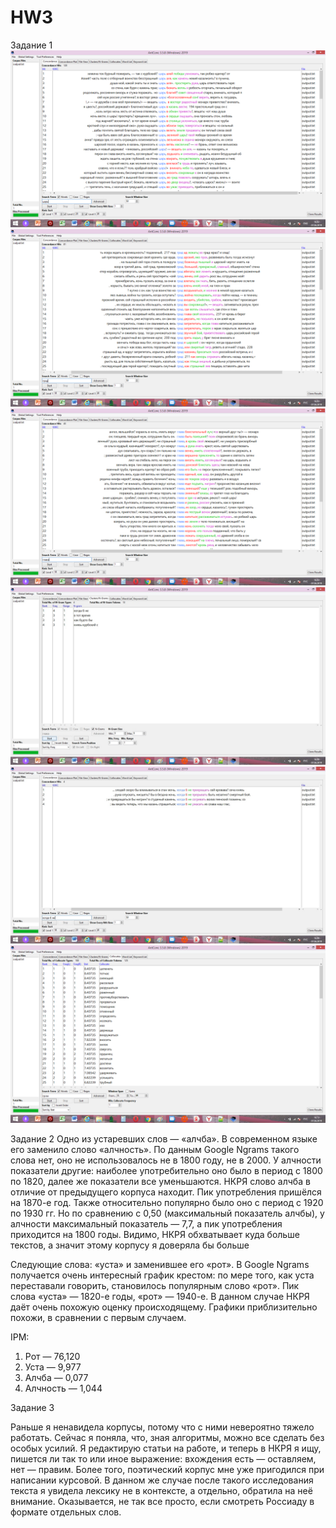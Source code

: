 # HW3

Задание 1
 ![конкорданс1.png](https://github.com/XakerV/HW3/blob/master/%D0%BA%D0%BE%D0%BD%D0%BA%D0%BE%D1%80%D0%B4%D0%B0%D0%BD%D1%811.png)
 ![конкорданс2.png](https://github.com/XakerV/HW3/blob/master/%D0%BA%D0%BE%D0%BD%D0%BA%D0%BE%D1%80%D0%B4%D0%B0%D0%BD%D1%812.png)
 ![конкорданс3.png](https://github.com/XakerV/HW3/blob/master/%D0%BA%D0%BE%D0%BD%D0%BA%D0%BE%D1%80%D0%B4%D0%B0%D0%BD%D1%813.png)
 ![частсписок.jpg](https://github.com/XakerV/HW3/blob/master/%D1%87%D0%B0%D1%81%D1%82%D1%81%D0%BF%D0%B8%D1%81%D0%BE%D0%BA.jpg)
 ![конкорданссочетания.jpg](https://github.com/XakerV/HW3/blob/master/%D0%BA%D0%BE%D0%BD%D0%BA%D0%BE%D1%80%D0%B4%D0%B0%D0%BD%D1%81%D1%81%D0%BE%D1%87%D0%B5%D1%82%D0%B0%D0%BD%D0%B8%D1%8F.jpg)
 ![коллокат.png](https://github.com/XakerV/HW3/blob/master/%D0%BA%D0%BE%D0%BB%D0%BB%D0%BE%D0%BA%D0%B0%D1%82.png)

Задание 2
Одно из устаревших слов — «алчба». В современном языке его заменило слово «алчность». По данным Google Ngrams такого слова нет, оно не использовалось не в 1800 году, не в 2000. У алчности показатели другие: наиболее употребительно оно было в период с 1800 по 1820, далее же показатели все уменьшаются. НКРЯ слово алчба в отличие от предыдущего корпуса находит. Пик употребления пришёлся на 1870-е год. Также относительно популярно было оно с период с 1920 по 1930 гг. Но по сравнению с 0,50 (максимальный показатель алчбы), у алчности максимальный показатель — 7,7, а пик употребления приходится на 1800 годы. Видимо, НКРЯ обхватывает куда больше текстов, а значит этому корпусу я доверяла бы больше 

Следующие слова: «уста» и заменившее его «рот». В Google Ngrams получается очень интересный график крестом: по мере того, как уста переставали говорить, становилось популярным слово «рот». Пик слова «уста» — 1820-е годы, «рот» — 1940-е. В данном случае НКРЯ даёт очень похожую оценку происходящему. Графики приблизительно похожи, в сравнении с первым случаем. 

IPM: 
1. Рот — 76,120
2. Уста — 9,977
3. Алчба — 0,077
4. Алчность — 1,044

Задание 3

Раньше я ненавидела корпусы, потому что с ними невероятно тяжело работать. Сейчас я поняла, что, зная алгоритмы, можно все сделать без особых усилий. Я редактирую статьи на работе, и теперь в НКРЯ я ищу, пишется ли так то или иное выражение: вхождения есть — оставляем, нет — правим. Более того, поэтический корпус мне уже пригодился при написании курсовой. В данном же случае после такого исследования текста я увидела лексику не в контексте, а отдельно, обратила на неё внимание. Оказывается, не так все просто, если смотреть Россиаду в формате отдельных слов.
